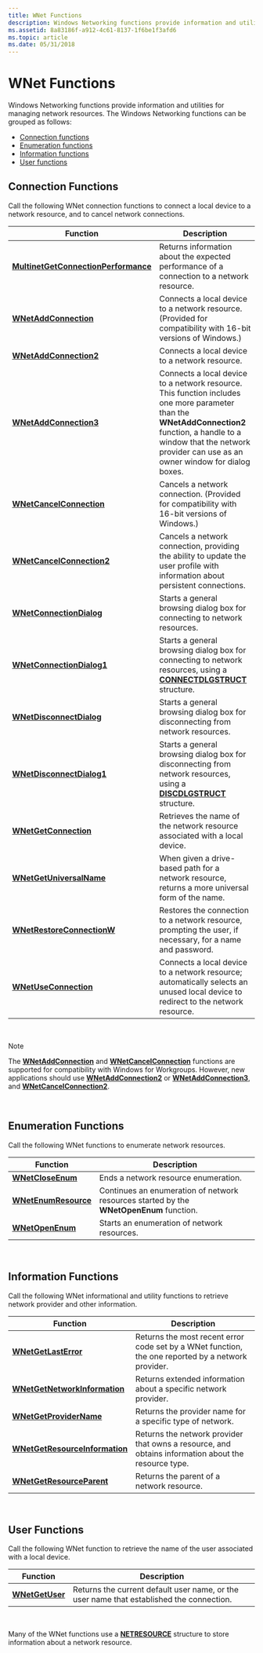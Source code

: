 ```yaml
---
title: WNet Functions
description: Windows Networking functions provide information and utilities for managing network resources.
ms.assetid: 8a83186f-a912-4c61-8137-1f6be1f3afd6
ms.topic: article
ms.date: 05/31/2018
---
```


# WNet Functions

Windows Networking functions provide information and utilities for managing network resources. The Windows Networking functions can be grouped as follows:

-   [Connection functions](#connection-functions)
-   [Enumeration functions](#enumeration-functions)
-   [Information functions](#information-functions)
-   [User functions](#user-functions)

## Connection Functions

Call the following WNet connection functions to connect a local device to a network resource, and to cancel network connections.



| Function                                                                     | Description                                                                                                                                                                                                                    |
|------------------------------------------------------------------------------|--------------------------------------------------------------------------------------------------------------------------------------------------------------------------------------------------------------------------------|
| [**MultinetGetConnectionPerformance**](https://msdn.microsoft.com/en-us/library/Aa385342(v=VS.85).aspx) | Returns information about the expected performance of a connection to a network resource.                                                                                                                                      |
| [**WNetAddConnection**](https://msdn.microsoft.com/en-us/library/Aa385410(v=VS.85).aspx)                               | Connects a local device to a network resource. (Provided for compatibility with 16-bit versions of Windows.)                                                                                                                   |
| [**WNetAddConnection2**](https://msdn.microsoft.com/en-us/library/Aa385413(v=VS.85).aspx)                             | Connects a local device to a network resource.                                                                                                                                                                                 |
| [**WNetAddConnection3**](https://msdn.microsoft.com/en-us/library/Aa385418(v=VS.85).aspx)                             | Connects a local device to a network resource. This function includes one more parameter than the **WNetAddConnection2** function, a handle to a window that the network provider can use as an owner window for dialog boxes. |
| [**WNetCancelConnection**](https://msdn.microsoft.com/en-us/library/Aa385423(v=VS.85).aspx)                         | Cancels a network connection. (Provided for compatibility with 16-bit versions of Windows.)                                                                                                                                    |
| [**WNetCancelConnection2**](https://msdn.microsoft.com/en-us/library/Aa385427(v=VS.85).aspx)                       | Cancels a network connection, providing the ability to update the user profile with information about persistent connections.                                                                                                  |
| [**WNetConnectionDialog**](https://msdn.microsoft.com/en-us/library/Aa385433(v=VS.85).aspx)                         | Starts a general browsing dialog box for connecting to network resources.                                                                                                                                                      |
| [**WNetConnectionDialog1**](https://msdn.microsoft.com/en-us/library/Aa385436(v=VS.85).aspx)                       | Starts a general browsing dialog box for connecting to network resources, using a [**CONNECTDLGSTRUCT**](https://msdn.microsoft.com/en-us/library/Aa385332(v=VS.85).aspx) structure.                                                                                  |
| [**WNetDisconnectDialog**](https://msdn.microsoft.com/en-us/library/Aa385440(v=VS.85).aspx)                         | Starts a general browsing dialog box for disconnecting from network resources.                                                                                                                                                 |
| [**WNetDisconnectDialog1**](https://msdn.microsoft.com/en-us/library/Aa385443(v=VS.85).aspx)                       | Starts a general browsing dialog box for disconnecting from network resources, using a [**DISCDLGSTRUCT**](https://msdn.microsoft.com/en-us/library/Aa385339(v=VS.85).aspx) structure.                                                                                   |
| [**WNetGetConnection**](https://msdn.microsoft.com/en-us/library/Aa385453(v=VS.85).aspx)                               | Retrieves the name of the network resource associated with a local device.                                                                                                                                                     |
| [**WNetGetUniversalName**](https://msdn.microsoft.com/en-us/library/Aa385474(v=VS.85).aspx)                         | When given a drive-based path for a network resource, returns a more universal form of the name.                                                                                                                               |
| [**WNetRestoreConnectionW**](https://msdn.microsoft.com/en-us/library/Aa385480(v=VS.85).aspx)                     | Restores the connection to a network resource, prompting the user, if necessary, for a name and password.                                                                                                                      |
| [**WNetUseConnection**](https://msdn.microsoft.com/en-us/library/Aa385482(v=VS.85).aspx)                               | Connects a local device to a network resource; automatically selects an unused local device to redirect to the network resource.                                                                                               |



 

> [!Note]  
> The [**WNetAddConnection**](https://msdn.microsoft.com/en-us/library/Aa385410(v=VS.85).aspx) and [**WNetCancelConnection**](https://msdn.microsoft.com/en-us/library/Aa385423(v=VS.85).aspx) functions are supported for compatibility with Windows for Workgroups. However, new applications should use [**WNetAddConnection2**](https://msdn.microsoft.com/en-us/library/Aa385413(v=VS.85).aspx) or [**WNetAddConnection3**](https://msdn.microsoft.com/en-us/library/Aa385418(v=VS.85).aspx), and [**WNetCancelConnection2**](https://msdn.microsoft.com/en-us/library/Aa385427(v=VS.85).aspx).

 

## Enumeration Functions

Call the following WNet functions to enumerate network resources.



| Function                                     | Description                                                                             |
|----------------------------------------------|-----------------------------------------------------------------------------------------|
| [**WNetCloseEnum**](https://msdn.microsoft.com/en-us/library/Aa385431(v=VS.85).aspx)       | Ends a network resource enumeration.                                                    |
| [**WNetEnumResource**](https://msdn.microsoft.com/en-us/library/Aa385449(v=VS.85).aspx) | Continues an enumeration of network resources started by the **WNetOpenEnum** function. |
| [**WNetOpenEnum**](https://msdn.microsoft.com/en-us/library/Aa385478(v=VS.85).aspx)         | Starts an enumeration of network resources.                                             |



 

## Information Functions

Call the following WNet informational and utility functions to retrieve network provider and other information.



| Function                                                         | Description                                                                                         |
|------------------------------------------------------------------|-----------------------------------------------------------------------------------------------------|
| [**WNetGetLastError**](https://msdn.microsoft.com/en-us/library/Aa385459(v=VS.85).aspx)                     | Returns the most recent error code set by a WNet function, the one reported by a network provider.  |
| [**WNetGetNetworkInformation**](https://msdn.microsoft.com/en-us/library/Aa385461(v=VS.85).aspx)   | Returns extended information about a specific network provider.                                     |
| [**WNetGetProviderName**](https://msdn.microsoft.com/en-us/library/Aa385464(v=VS.85).aspx)               | Returns the provider name for a specific type of network.                                           |
| [**WNetGetResourceInformation**](https://msdn.microsoft.com/en-us/library/Aa385469(v=VS.85).aspx) | Returns the network provider that owns a resource, and obtains information about the resource type. |
| [**WNetGetResourceParent**](https://msdn.microsoft.com/en-us/library/Aa385470(v=VS.85).aspx)           | Returns the parent of a network resource.                                                           |



 

## User Functions

Call the following WNet function to retrieve the name of the user associated with a local device.



| Function                           | Description                                                                              |
|------------------------------------|------------------------------------------------------------------------------------------|
| [**WNetGetUser**](https://msdn.microsoft.com/en-us/library/Aa385476(v=VS.85).aspx) | Returns the current default user name, or the user name that established the connection. |



 

Many of the WNet functions use a [**NETRESOURCE**](/windows/desktop/api/Winnetwk/ns-winnetwk-netresourcea) structure to store information about a network resource.

 

 





